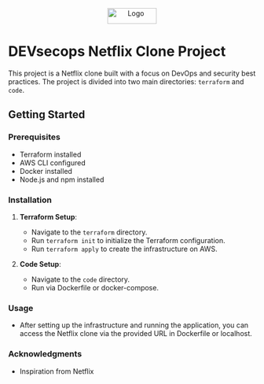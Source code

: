 <div align="center">
  <a href="http://netflix-clone-with-tmdb-using-react-mui.vercel.app/">
    <img src="./public/assets/netflix-logo.png" alt="Logo" width="100" height="32">
  </a>
</div>

# DEVsecops Netflix Clone Project

This project is a Netflix clone built with a focus on DevOps and security best practices. The project is divided into two main directories: `terraform` and `code`.

## Getting Started

### Prerequisites

- Terraform installed
- AWS CLI configured
- Docker installed
- Node.js and npm installed

### Installation

1. **Terraform Setup**:
   - Navigate to the `terraform` directory.
   - Run `terraform init` to initialize the Terraform configuration.
   - Run `terraform apply` to create the infrastructure on AWS.

2. **Code Setup**:
   - Navigate to the `code` directory.
   - Run via Dockerfile or docker-compose.

### Usage

- After setting up the infrastructure and running the application, you can access the Netflix clone via the provided URL in Dockerfile or localhost.

### Acknowledgments

- Inspiration from Netflix
